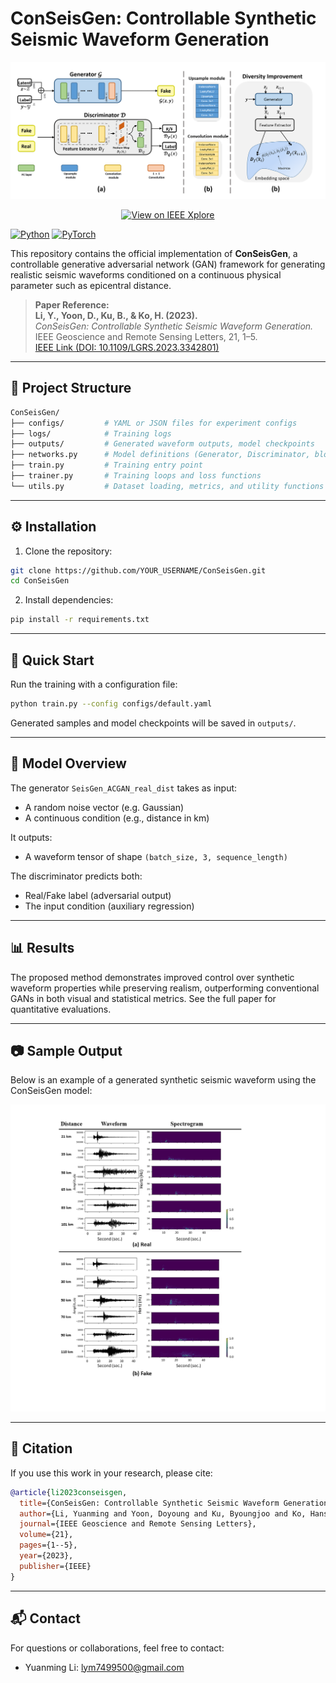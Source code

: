 # ConSeisGen: Controllable Synthetic Seismic Waveform Generation

<p align="center">
  <img src="images/archi.png" alt="ConSeisGen Architecture" width="700"/>
</p>

<p align="center">
  <a href="https://ieeexplore.ieee.org/document/10339272">
    <img src="https://img.shields.io/badge/View%20on-IEEE%20Xplore-blue" alt="View on IEEE Xplore">
  </a>
</p>

[![Python](https://img.shields.io/badge/python-3.8%2B-blue.svg)](https://www.python.org/downloads/)
[![PyTorch](https://img.shields.io/badge/pytorch-1.9%2B-%23ee4c2c.svg)](https://pytorch.org/)

This repository contains the official implementation of **ConSeisGen**, a controllable generative adversarial network (GAN) framework for generating realistic seismic waveforms conditioned on a continuous physical parameter such as epicentral distance.

> **Paper Reference:**  
> **Li, Y., Yoon, D., Ku, B., & Ko, H. (2023).**  
> *ConSeisGen: Controllable Synthetic Seismic Waveform Generation.* IEEE Geoscience and Remote Sensing Letters, 21, 1–5.  
> [IEEE Link (DOI: 10.1109/LGRS.2023.3342801)](https://doi.org/10.1109/LGRS.2023.3342801)


---

## 📁 Project Structure

```bash
ConSeisGen/
├── configs/         # YAML or JSON files for experiment configs
├── logs/            # Training logs
├── outputs/         # Generated waveform outputs, model checkpoints
├── networks.py      # Model definitions (Generator, Discriminator, blocks)
├── train.py         # Training entry point
├── trainer.py       # Training loops and loss functions
└── utils.py         # Dataset loading, metrics, and utility functions
```

---

## ⚙️ Installation

1. Clone the repository:
```bash
git clone https://github.com/YOUR_USERNAME/ConSeisGen.git
cd ConSeisGen
```

2. Install dependencies:
```bash
pip install -r requirements.txt
```

---

## 🚀 Quick Start

Run the training with a configuration file:
```bash
python train.py --config configs/default.yaml
```

Generated samples and model checkpoints will be saved in `outputs/`.

---

## 🧠 Model Overview

The generator `SeisGen_ACGAN_real_dist` takes as input:
- A random noise vector (e.g. Gaussian)
- A continuous condition (e.g., distance in km)

It outputs:
- A waveform tensor of shape `(batch_size, 3, sequence_length)`

The discriminator predicts both:
- Real/Fake label (adversarial output)
- The input condition (auxiliary regression)

---

## 📊 Results

The proposed method demonstrates improved control over synthetic waveform properties while preserving realism, outperforming conventional GANs in both visual and statistical metrics. See the full paper for quantitative evaluations.

---

## 📷 Sample Output

Below is an example of a generated synthetic seismic waveform using the ConSeisGen model:

<p align="center">
  <img src="/images/sample.png" alt="Sample generated waveform" width="600"/>
</p>

---

## 📝 Citation
If you use this work in your research, please cite:

```bibtex
@article{li2023conseisgen,
  title={ConSeisGen: Controllable Synthetic Seismic Waveform Generation},
  author={Li, Yuanming and Yoon, Doyoung and Ku, Byoungjoo and Ko, Hanseok},
  journal={IEEE Geoscience and Remote Sensing Letters},
  volume={21},
  pages={1--5},
  year={2023},
  publisher={IEEE}
}
```

---

## 📬 Contact
For questions or collaborations, feel free to contact:
- Yuanming Li: [lym7499500@gmail.com](mailto:lym7499500@gmail.com)
